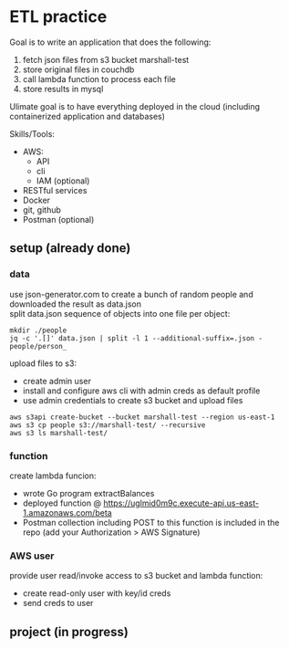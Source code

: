 # ETL practice
Goal is to write an application that does the following:
1) fetch json files from s3 bucket marshall-test
2) store original files in couchdb
3) call lambda function to process each file
4) store results in mysql 

Ulimate goal is to have everything deployed in the cloud (including containerized application and databases)

Skills/Tools:
* AWS:
  * API
  * cli
  * IAM (optional)
* RESTful services
* Docker
* git, github
* Postman (optional)

## setup (already done)
### data
use json-generator.com to create a bunch of random people and downloaded the result as data.json  
split data.json sequence of objects into one file per object:  
```
mkdir ./people
jq -c '.[]' data.json | split -l 1 --additional-suffix=.json - people/person_
```
upload files to s3:  
* create admin user  
* install and configure aws cli with admin creds as default profile  
* use admin credentials to create s3 bucket and upload files  
```
aws s3api create-bucket --bucket marshall-test --region us-east-1
aws s3 cp people s3://marshall-test/ --recursive
aws s3 ls marshall-test/
``` 

### function
create lambda funcion:
* wrote Go program extractBalances
* deployed function @ https://uglmid0m9c.execute-api.us-east-1.amazonaws.com/beta
* Postman collection including POST to this function is included in the repo (add your Authorization > AWS Signature)

### AWS user
provide user read/invoke access to s3 bucket and lambda function:  
* create read-only user with key/id creds
* send creds to user

## project (in progress)
